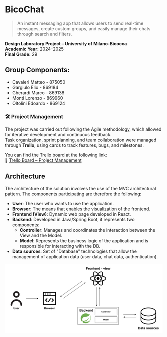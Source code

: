 # BicoChat

> An instant messaging app that allows users to send real-time messages, create custom groups, and easily manage their chats through search and filters.

**Design Laboratory Project – University of Milano-Bicocca**  
**Academic Year:** 2024–2025  
**Final Grade:** 29  


## Group Components:

- Cavaleri Matteo - 875050
- Gargiulo Elio - 869184
- Gherardi Marco - 869138
- Monti Lorenzo - 869960
- Oltolini Edoardo - 869124

### 🛠️ Project Management

The project was carried out following the Agile methodology, which allowed for iterative development and continuous feedback.  
Task organization, sprint planning, and team collaboration were managed through **Trello**, using cards to track features, bugs, and milestones.

You can find the Trello board at the following link:  
🔗 [Trello Board – Project Management](https://github.com/LolloMagicMagia/Design-laboratory/blob/main/Trello-bicochat.json)

## Architecture

The architecture of the solution involves the use of the MVC architectural pattern. The components participating are therefore the following:

* **User**: The user who wants to use the application.
* **Browser**: The means that enables the visualization of the frontend.
* **Frontend (View)**: Dynamic web page developed in React.
* **Backend**: Developed in Java/Spring Boot, it represents two components:
    * **Controller**: Manages and coordinates the interaction between the View and the Model.
    * **Model**: Represents the business logic of the application and is responsible for interacting with the DB.
* **Data sources**: Set of "Database" technologies that allow the management of application data (user data, chat data, authentication).

![Alternative text](img/architecture.jpg)
